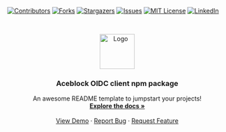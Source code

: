 [![Contributors][contributors-shield]][contributors-url]
[![Forks][forks-shield]][forks-url]
[![Stargazers][stars-shield]][stars-url]
[![Issues][issues-shield]][issues-url]
[![MIT License][license-shield]][license-url]
[![LinkedIn][linkedin-shield]][linkedin-url]


<!-- PROJECT LOGO -->
<br />
<p align="center">
  <a href="https://github.com/aceblockID/aceblock-OIDC-client/blob/main/images">
    <img src="/aceblock_logo.png" alt="Logo" width="80" height="80">
  </a>

  <h3 align="center">Aceblock OIDC client npm package</h3>

  <p align="center">
    An awesome README template to jumpstart your projects!
    <br />
    <a href="https://github.com/othneildrew/Best-README-Template"><strong>Explore the docs »</strong></a>
    <br />
    <br />
    <a href="https://github.com/othneildrew/Best-README-Template">View Demo</a>
    ·
    <a href="https://github.com/othneildrew/Best-README-Template/issues">Report Bug</a>
    ·
    <a href="https://github.com/othneildrew/Best-README-Template/issues">Request Feature</a>
  </p>
</p>






<!-- MARKDOWN LINKS & IMAGES -->
<!-- https://www.markdownguide.org/basic-syntax/#reference-style-links -->
[contributors-shield]: https://img.shields.io/github/aceblockID/aceblock-OIDC-client/Best-README-Template.svg?style=for-the-badge
[contributors-url]: https://github.com/aceblockID/aceblock-OIDC-client/graphs/contributors
[forks-shield]: https://img.shields.io/github/forks/aceblockID/aceblock-OIDC-client.svg?style=for-the-badge
[forks-url]: https://github.com/aceblockID/aceblock-OIDC-client/network/members
[stars-shield]: https://img.shields.io/github/stars/aceblockID/aceblock-OIDC-client.svg?style=for-the-badge
[stars-url]: https://github.com/aceblockID/aceblock-OIDC-client/stargazers
[issues-shield]: https://img.shields.io/github/issues/aceblockID/aceblock-OIDC-client.svg?style=for-the-badge
[issues-url]: https://github.com/aceblockID/aceblock-OIDC-client/issues
[license-shield]: https://img.shields.io/github/license/aceblockID/aceblock-OIDC-client.svg?style=for-the-badge
[license-url]: https://github.com/aceblockID/aceblock-OIDC-client/blob/master/LICENSE.txt
[linkedin-shield]: https://img.shields.io/badge/-LinkedIn-black.svg?style=for-the-badge&logo=linkedin&colorB=555
[linkedin-url]: https://linkedin.com/in/aceblock
[product-screenshot]: images/screenshot.png
